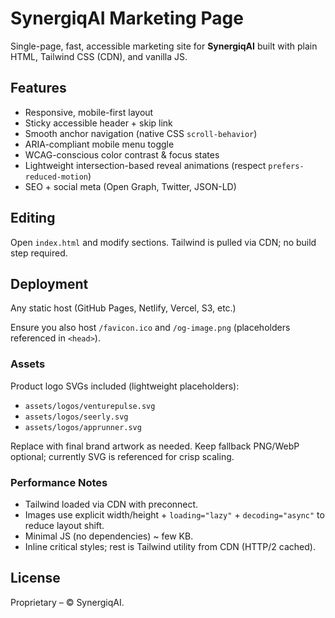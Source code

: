 # SynergiqAI Marketing Page

Single-page, fast, accessible marketing site for **SynergiqAI** built with plain HTML, Tailwind CSS (CDN), and vanilla JS.

## Features

- Responsive, mobile-first layout
- Sticky accessible header + skip link
- Smooth anchor navigation (native CSS `scroll-behavior`)
- ARIA-compliant mobile menu toggle
- WCAG-conscious color contrast & focus states
- Lightweight intersection-based reveal animations (respect `prefers-reduced-motion`)
- SEO + social meta (Open Graph, Twitter, JSON-LD)

## Editing

Open `index.html` and modify sections. Tailwind is pulled via CDN; no build step required.

## Deployment

Any static host (GitHub Pages, Netlify, Vercel, S3, etc.)

Ensure you also host `/favicon.ico` and `/og-image.png` (placeholders referenced in `<head>`).

### Assets

Product logo SVGs included (lightweight placeholders):

- `assets/logos/venturepulse.svg`
- `assets/logos/seerly.svg`
- `assets/logos/apprunner.svg`

Replace with final brand artwork as needed. Keep fallback PNG/WebP optional; currently SVG is referenced for crisp scaling.

### Performance Notes

- Tailwind loaded via CDN with preconnect.
- Images use explicit width/height + `loading="lazy"` + `decoding="async"` to reduce layout shift.
- Minimal JS (no dependencies) ~ few KB.
- Inline critical styles; rest is Tailwind utility from CDN (HTTP/2 cached).

## License

Proprietary – © SynergiqAI.

